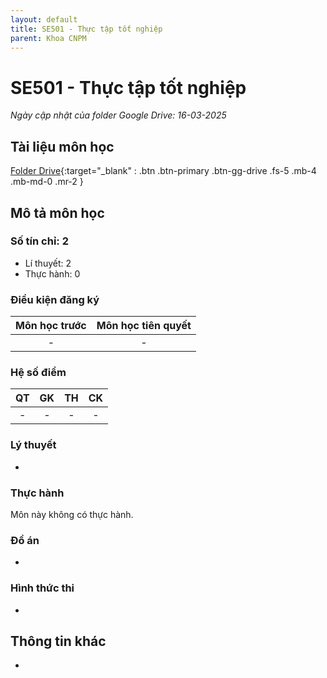 ```yaml
---
layout: default
title: SE501 - Thực tập tốt nghiệp
parent: Khoa CNPM
---
```


# SE501 - Thực tập tốt nghiệp

*Ngày cập nhật của folder Google Drive: 16-03-2025*
## Tài liệu môn học 
[Folder Drive](https://drive.google.com/drive/folders/1DALAB95GDtuCCO_B_TG8bnxChpxORPAV){:target="_blank" : .btn .btn-primary .btn-gg-drive .fs-5 .mb-4 .mb-md-0 .mr-2 }

## Mô tả môn học

### Số tín chỉ: 2
- Lí thuyết: 2
- Thực hành: 0

### Điều kiện đăng ký

| Môn học trước| Môn học tiên quyết  |
|------|-----|
| <center> - </center>| <center>-</center>|

### Hệ số điểm

| QT   | GK  | TH  | CK  |
|------|-----|-----|-----|
| <center>-</center>| <center>-</center>| <center>-</center> | <center>-</center> |

### Lý thuyết
-
### Thực hành

Môn này không có thực hành.

### Đồ án
-
### Hình thức thi
-
## Thông tin khác
-